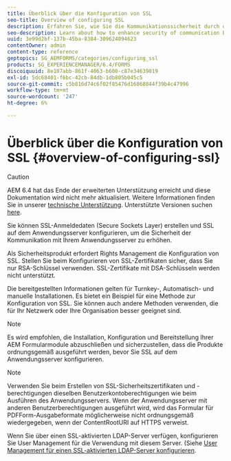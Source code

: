 ```yaml
---
title: Überblick über die Konfiguration von SSL
seo-title: Overview of configuring SSL
description: Erfahren Sie, wie Sie die Kommunikationssicherheit durch die Konfiguration von SSL verbessern können.
seo-description: Learn about how to enhance security of communication by configuring SSL.
uuid: 3e99d2bf-137b-45ba-8384-309624094623
contentOwner: admin
content-type: reference
geptopics: SG_AEMFORMS/categories/configuring_ssl
products: SG_EXPERIENCEMANAGER/6.4/FORMS
discoiquuid: 8e107abb-861f-4063-b600-c87e34639019
exl-id: 5dc68401-f6bc-42cb-84db-1db805b045c5
source-git-commit: c5b816d74c6f02f85476d16868844f39b4c47996
workflow-type: tm+mt
source-wordcount: '247'
ht-degree: 6%

---
```


# Überblick über die Konfiguration von SSL {#overview-of-configuring-ssl}

>[!CAUTION]
>
>AEM 6.4 hat das Ende der erweiterten Unterstützung erreicht und diese Dokumentation wird nicht mehr aktualisiert. Weitere Informationen finden Sie in unserer [technische Unterstützung](https://helpx.adobe.com/de/support/programs/eol-matrix.html). Unterstützte Versionen suchen [here](https://experienceleague.adobe.com/docs/?lang=de).

Sie können SSL-Anmeldedaten (Secure Sockets Layer) erstellen und SSL auf dem Anwendungsserver konfigurieren, um die Sicherheit der Kommunikation mit Ihrem Anwendungsserver zu erhöhen.

Als Sicherheitsprodukt erfordert Rights Management die Konfiguration von SSL. Stellen Sie beim Konfigurieren von SSL-Zertifikaten sicher, dass Sie nur RSA-Schlüssel verwenden. SSL-Zertifikate mit DSA-Schlüsseln werden nicht unterstützt.

Die bereitgestellten Informationen gelten für Turnkey-, Automatisch- und manuelle Installationen. Es bietet ein Beispiel für eine Methode zur Konfiguration von SSL. Sie können auch andere Methoden verwenden, die für Ihr Netzwerk oder Ihre Organisation besser geeignet sind.

>[!NOTE]
>
>Es wird empfohlen, die Installation, Konfiguration und Bereitstellung Ihrer AEM Formularmodule abzuschließen und sicherzustellen, dass die Produkte ordnungsgemäß ausgeführt werden, bevor Sie SSL auf dem Anwendungsserver konfigurieren.

>[!NOTE]
>
>Verwenden Sie beim Erstellen von SSL-Sicherheitszertifikaten und -berechtigungen dieselben Benutzerkontoberechtigungen wie beim Ausführen des Anwendungsservers. Wenn der Anwendungsserver mit anderen Benutzerberechtigungen ausgeführt wird, wird das Formular für PDFForm-Ausgabeformate möglicherweise nicht ordnungsgemäß wiedergegeben, wenn der ContentRootURI auf HTTPS verweist.

Wenn Sie über einen SSL-aktivierten LDAP-Server verfügen, konfigurieren Sie User Management für die Verwendung mit diesem Server. (Siehe [User Management für einen SSL-aktivierten LDAP-Server konfigurieren](/help/forms/using/admin-help/configure-user-management-ssl-enabled.md#configure-user-management-for-an-ssl-enabled-ldap-server).
